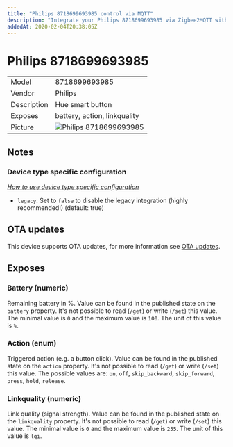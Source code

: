 ```yaml
---
title: "Philips 8718699693985 control via MQTT"
description: "Integrate your Philips 8718699693985 via Zigbee2MQTT with whatever smart home infrastructure you are using without the vendors bridge or gateway."
addedAt: 2020-02-04T20:38:05Z
---
```


<!-- !!!! -->
<!-- ATTENTION: This file is auto-generated through docgen! -->
<!-- You can only edit the "## Notes"-Section. -->
<!-- !!!! -->

# Philips 8718699693985

|     |     |
|-----|-----|
| Model | 8718699693985  |
| Vendor  | Philips  |
| Description | Hue smart button |
| Exposes | battery, action, linkquality |
| Picture | ![Philips 8718699693985](https://psi-4ward.github.io/zigbee2mqtt.io/images/devices/8718699693985.jpg) |


## Notes

### Device type specific configuration
*[How to use device type specific configuration](../guide/configuration/devices-groups.md#specific-device-options)*

* `legacy`: Set to `false` to disable the legacy integration (highly recommended!) (default: true)


## OTA updates
This device supports OTA updates, for more information see [OTA updates](../guide/usage/ota_updates.md).


## Exposes

### Battery (numeric)
Remaining battery in %.
Value can be found in the published state on the `battery` property.
It's not possible to read (`/get`) or write (`/set`) this value.
The minimal value is `0` and the maximum value is `100`.
The unit of this value is `%`.

### Action (enum)
Triggered action (e.g. a button click).
Value can be found in the published state on the `action` property.
It's not possible to read (`/get`) or write (`/set`) this value.
The possible values are: `on`, `off`, `skip_backward`, `skip_forward`, `press`, `hold`, `release`.

### Linkquality (numeric)
Link quality (signal strength).
Value can be found in the published state on the `linkquality` property.
It's not possible to read (`/get`) or write (`/set`) this value.
The minimal value is `0` and the maximum value is `255`.
The unit of this value is `lqi`.

